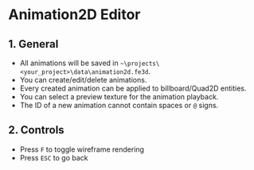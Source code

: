 # Animation2D Editor

## 1. General

- All animations will be saved in `~\projects\<your_project>\data\animation2d.fe3d`.
- You can create/edit/delete animations.
- Every created animation can be applied to billboard/Quad2D entities.
- You can select a preview texture for the animation playback.
- The ID of a new animation cannot contain spaces or `@` signs.

## 2. Controls

- Press `F` to toggle wireframe rendering
- Press `ESC` to go back

